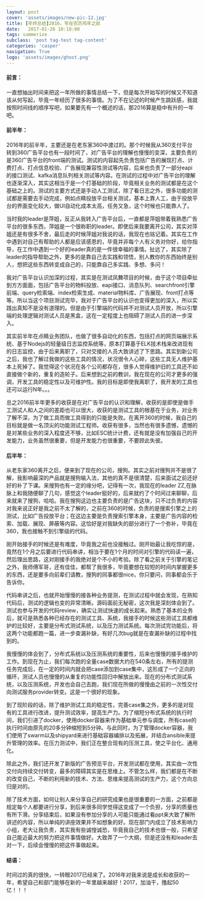 ```yaml
---
layout: post
cover: 'assets/images/new-pic-12.jpg'
title: [年终总结]2016，写在农历鸡年之前
date:   2017-01-26 10:18:00
tags: summerize
subclass: 'post tag-test tag-content'
categories: 'casper'
navigation: True
logo: 'assets/images/ghost.png'
---
```


<h4>前言：</h4>
一直想抽出时间来把这一年所做的事情总结一下，但是每次开始写的时候又不知道该从何写起，毕竟一年经历了很多的事情。为了不在记述的时候产生跳跃感，我就按照时间线的顺序写吧，如果要先有一个概述的话，那2016算是稳中有升的一年吧。

<h4>前半年：</h4>
2016年的前半年，主要还是在老东家360中渡过的。那个时候我从360支付平台转到360广告平台也有一段时间了，对广告平台的理解也慢慢的变深，主要负责的是360广告平台的front端的测试。测试的内容起先负责包括广告的展现打点、计费打点、打点信息校验、广告展现兼容性测试等内容，后来也负责了一部分eapi的接口测试、kafka消息队列相关测试等内容。在测试的过程中对广告平台的理解也逐渐深入，其实这相当于是一个打基础的阶段，毕竟相关业务的测试都是在这个基础之上的。测试的主要方式还是手动人工测试，除了看日志之外，很多功能的测试都是需要去手动完成，例如点睛投放平台相关测试，基本上靠人工，由于投放平台的界面变化较大，做UI自动化成本太高，任务又急，这个时候也只能靠人了。
	
当时我的leader是萍姐，反正从我转入广告平台后，一直都是萍姐带着我熟悉广告平台的很多东西，萍姐是一个很称职的leader。即使后来我要离开公司，其实对萍姐还是有很多不舍，最后走的时候萍姐对我说的话，我现在也铭记着。其实在工作中遇到对自己有帮助的人都是应该感恩的，毕竟并非每个人有义务对你好，给你指导，在工作中遇到一个好的leader真的是一件很幸福的事情。扯远了，其实除了leader的指导帮助之外，更多的是靠自己去实践和领悟，别人教你的东西始终是别人，想把这些东西转变成自己的，只能靠自己多实践、多想、多问！
	
我对广告平台认识加深的过程，其实是在测试凤舞项目的时候，由于这个项目牵扯到方方面面，包括广告平台的物料投放、eapi接口、消息队列、searchfront引擎前端、query检索端、index检索生成、material物料库、广告展现、front打点等等。所以当这个项目测试完毕，我对于广告平台的认识也变得更加的深入，所以实践出真知不是没有道理的。但是由于引擎端的代码并不对测试人员开放，所以引擎端的处理逻辑对测试人员是黑盒，这在一定程度上也阻碍了测试人员的进一步深入。
	
其实前半年在点睛业务团队，也做了很多自动化的东西，包括打点的网页端展示系统、基于Nodejs的轻量级日志监控系统等，原本打算基于ELK技术栈来改进现有的日志监控，由于后来离职了，只对交接的人员大致讲述了下思路。其实到新公司之后，我也了解过我做的这些工具的情况，状况很令人心碎，这些工具无人维护基本上死掉了。我觉得这个状况在各个公司都存在，很多人觉得维护旧的工具还不如直接做个新的，重复的造轮子。后来想到之前的教训，我在现在的公司才更多的强调，开发工具的稳定性以及可维护性。我的目标是即使我离职了，我开发的工具也还可以运行N年。。。
	
总之2016前半年更多的收获是在对广告平台的认识和理解，收获的是即使是做手工测试人和人之间的差距也可以很大，收获的是测试工具的根基在于业务，对业务了解不深，为了做工具而做工具得到的只能是失败。在离开360的时候，我自己的目标就是做一名顶尖的功能测试工程师。收获有很多，当然也有很多遗憾，遗憾的是对某些业务的深入程度还不够，比如ESC统计计费，还有就是没有加强自己的开发能力，业务虽然很重要，但是开发能力也很重要，不要顾此失彼。
	
	
<h4>后半年：</h4>

从老东家360离开之后，便来到了现在的公司，搜狗。其实之前对搜狗并不是很了解，我影响最深的产品就是搜狗输入法，其他的真不是很清楚，后来面试之前还好好的补了下课。来搜狗也有一定的缘分吧，记得有一次，我现在的leader ZZ,在脉脉上和我随便聊了几句，感觉这个leader挺好的，后来就约了个时间过来聊聊，后来就来了搜狗，哈哈。我在搜狗这边也主要负责的是广告这块，只不过负责的内容对我来说正好是我之前不太了解的，之前在360的时候，负责的是搜索引擎之上的测试，比如广告投放平台；在这边主要是负责搜索引擎本身，主要是广告内容的检索、加载、展现、屏蔽等内容。这恰好是对我缺失的部分进行了一个弥补，毕竟在360，我也接触不到引擎级的代码。
	
刚开始接手的时候还是有难度，毕竟我之前也没接触过。刚开始最让我吃惊的是，竟然在1个月之后要进行代码串讲，相当于要在1个月的时间对引擎的代码读一遍，然后理出思路，这对刚接手的我绝对是个不小的考验。除了看之前关于引擎的笔记之外，我师傅军哥，还有佳佳，都帮了我很多，毕竟要想在较短的时间内掌握更多的东西，还是要多向前辈们请教，搜狗的同事都很nice，你只要问，同事都会乐于告诉你。
	
代码串讲之后，也就开始慢慢的接各种业务提测，在测试过程中就会发现，在熟知代码后，测试的逻辑也变的异常清晰。源码面前无秘密，这次我是深刻体会到了。测试也参与开发的代码review，确实让测试快速的成长起来。熟悉了基本的业务后，就可是熟悉各种已经存在的测试工具、系统，我接手的时候这些测试工具都维护的比较好，主要是分布式测试系统，以及压力测试系统。每次测试完功能后，将这两个功能都跑一篇，进一步查漏补缺，有好几次bug就是在查漏补缺的过程中找到的。
	
我慢慢的体会到了，分布式系统以及压测系统的重要性，后来也慢慢的接手维护的工作。到现在为止，我们每次跑的全量case数据大约在540条左右，所有的提测任务完成后，在一定的时间内就会把case添加到case集中，这形成了一个正向的循环，测试人员也慢慢的从重复的功能性回归中解放出来。现在的分布式测试系统，以及压测系统，开发也会自己去跑，我们现在所做的慢慢由之前的一次性交付向测试服务provider转变。这是一个很好的现象。
	
到了现阶段的话，除了维护测试工具的稳定性，完善case集之外，更多的是对现有的工具进行改进，提升测试效率，提高生产力。为了缩短分布式系统的执行时间，我们引进了docker，使用docker容器来作为基础单元参与调度，所有case的执行时间由原先的20多分钟缩短到5分钟。与此同时，为了管理docker容器，我们使用了swarm以及shipyard来进行基础容器编排以及拓展，并结合ansible来提升管理的效率。在压力测试中，我们正在整合现有的压测工具，使之平台化、通用化。
	
除此之外，我们还开发了新版的广告预览平台，开发测试都在使用，其实由一次性交付向持续交付转变，最多的障碍其实是在思维上。不管怎么样，我们都是在不断的改变自己，不断的利用新的技术、方法、思维来提高测试的生产力，这个方向总归是对的。
	
除了技术方面，如何让别人来分享自己的研究成果也是很重要的一方面，之前都是规定每个人都要进行分享，到后来很多同学觉得这变成了一个负担，分享的质量也有所下滑。分享结束后，如果没有参加分享的人可能只能通过看ppt来大致了解所讲述的内容，所以单纯的讲座效果并不如想象的好。现在部门内成立了技术影响力小组，老大让我负责，其实我有些诚惶诚恐，毕竟我自己的技术也很一般，只希望自己能近最大的努力把这件事情做好。大致弄了一个大纲，但是还没有和leader去对一下，后续会慢慢的把这件事做起来。
	
<h4>结语：</h4>
时间过的真的很快，一转眼2017已经来了。2016年对我来说是成长和收获的一年，希望自己和部门能够在新的一年里越来越好！2017，加油干，撸起50亿！！！

